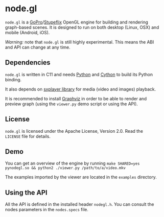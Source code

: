 node.gl
=======

`node.gl` is a [GoPro][gopro]/[Stupeflix][stupeflix] OpenGL engine for building
and rendering graph-based scenes. It is designed to run on both desktop (Linux,
OSX) and mobile (Android, iOS).

*Warning:* note that `node.gl` is still highly experimental. This means the ABI
and API can change at any time.

[gopro]: https://gopro.com/
[stupeflix]: https://stupeflix.com/

## Dependencies

`node.gl` is written in C11 and needs [Python][python] and [Cython][cython] to
build its Python binding.

It also depends on [sxplayer library][sxplayer] for media (video and images)
playback.

It is recommended to install [Graphviz][graphviz] in order to be able to render
and preview graph (using the `viewer.py` demo script or using the API).

[python]: https://www.python.org/
[cython]: http://cython.org/
[sxplayer]: https://github.com/stupeflix/sxplayer
[graphviz]: http://www.graphviz.org/

## License

`node.gl` is licensed under the Apache License, Version 2.0. Read the `LICENSE`
file for details.

## Demo

You can get an overview of the engine by running
`make SHARED=yes pynodegl.so && python2 ./viewer.py /path/to/a/video.mkv`

The examples imported by the viewer are located in the `examples` directory.

## Using the API

All the API is defined in the installed header `nodegl.h`. You can consult the
nodes parameters in the `nodes.specs` file.
